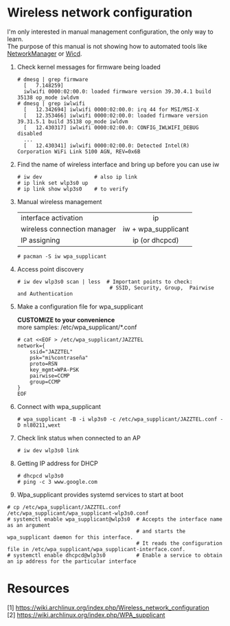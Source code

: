 # Wireless network configuration
I'm only interested in manual management configuration, the only way to learn.  
The purpose of this manual is not showing how to automated tools like [NetworkManager](https://wiki.archlinux.org/index.php/NetworkManager) or [Wicd](https://wiki.archlinux.org/index.php/Wicd).

1. Check kernel messages for firmware being loaded

   ```
   # dmesg | grep firmware
     [   7.148259] 
     iwlwifi 0000:02:00.0: loaded firmware version 39.30.4.1 build 35138 op_mode iwldvm
   # dmesg | grep iwlwifi 
     [   12.342694] iwlwifi 0000:02:00.0: irq 44 for MSI/MSI-X
     [   12.353466] iwlwifi 0000:02:00.0: loaded firmware version 39.31.5.1 build 35138 op_mode iwldvm
     [   12.430317] iwlwifi 0000:02:00.0: CONFIG_IWLWIFI_DEBUG disabled
     ...
     [   12.430341] iwlwifi 0000:02:00.0: Detected Intel(R) Corporation WiFi Link 5100 AGN, REV=0x6B
   ```
   
2. Find the name of wireless interface and bring up before you can use iw
   ```
   # iw dev                 # also ip link
   # ip link set wlp3s0 up
   # ip link show wlp3s0    # to verify
   ```

3. Manual wireless management

   |                              |                     |
   | ---------------------------- |:-------------------:|
   | interface activation         | ip                  |
   | wireless connection manager  | iw + wpa_supplicant |
   | IP assigning                 | ip (or dhcpcd)      |
   ```
   # pacman -S iw wpa_supplicant
   ```

4. Access point discovery
   ```
   # iw dev wlp3s0 scan | less  # Important points to check: 
                                 # SSID, Security, Group,  Pairwise and Authentication
   ```

5. Make a configuration file for wpa_supplicant 

   **CUSTOMIZE to your convenience**  
   more samples: /etc/wpa_supplicant/*.conf
   ```
   # cat <<EOF > /etc/wpa_supplicant/JAZZTEL
   network={
       ssid="JAZZTEL"
       psk="mi%contraseña"
       proto=RSN
       key_mgmt=WPA-PSK
       pairwise=CCMP
       group=CCMP
   }
   EOF
   ```

6. Connect with wpa_supplicant
   ```
   # wpa_supplicant -B -i wlp3s0 -c /etc/wpa_supplicant/JAZZTEL.conf -D nl80211,wext
   ```

7. Check link status when connected to an AP
   ```
   # iw dev wlp3s0 link
   ```

8. Getting IP address for DHCP
   ```
   # dhcpcd wlp3s0
   # ping -c 3 www.google.com
   ```

9. Wpa_supplicant provides systemd services to start at boot
  ```
  # cp /etc/wpa_supplicant/JAZZTEL.conf /etc/wpa_supplicant/wpa_supplicant-wlp3s0.conf
  # systemctl enable wpa_supplicant@wlp3s0  # Accepts the interface name as an argument 
                                            # and starts the wpa_supplicant daemon for this interface.
                                            # It reads the configuration file in /etc/wpa_supplicant/wpa_supplicant-interface.conf.
  # systemctl enable dhcpcd@wlp3s0          # Enable a service to obtain an ip address for the particular interface
  ```




# Resources
[1] https://wiki.archlinux.org/index.php/Wireless_network_configuration  
[2] https://wiki.archlinux.org/index.php/WPA_supplicant  
